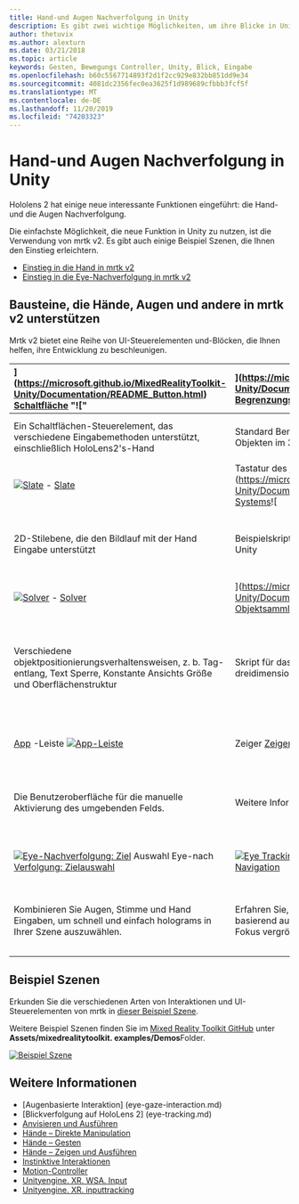 ```yaml
---
title: Hand-und Augen Nachverfolgung in Unity
description: Es gibt zwei wichtige Möglichkeiten, um ihre Blicke in Unity, Handgesten und Bewegungs Controllern zu übernehmen.
author: thetuvix
ms.author: alexturn
ms.date: 03/21/2018
ms.topic: article
keywords: Gesten, Bewegungs Controller, Unity, Blick, Eingabe
ms.openlocfilehash: b60c5567714893f2d1f2cc929e832bb851dd9e34
ms.sourcegitcommit: 4081dc2356fec0ea3625f1d989689cfbbb3fcf5f
ms.translationtype: MT
ms.contentlocale: de-DE
ms.lasthandoff: 11/20/2019
ms.locfileid: "74203323"
---
```

# <a name="articulated-hand-and-eye-tracking-in-unity"></a>Hand-und Augen Nachverfolgung in Unity

Hololens 2 hat einige neue interessante Funktionen eingeführt: die Hand-und die Augen Nachverfolgung.

Die einfachste Möglichkeit, die neue Funktion in Unity zu nutzen, ist die Verwendung von mrtk v2. Es gibt auch einige Beispiel Szenen, die Ihnen den Einstieg erleichtern. 

* [Einstieg in die Hand in mrtk v2](https://microsoft.github.io/MixedRealityToolkit-Unity/Documentation/Input/HandTracking.html)
* [Einstieg in die Eye-Nachverfolgung in mrtk v2](https://microsoft.github.io/MixedRealityToolkit-Unity/Documentation/EyeTracking/EyeTracking_Main.html)


## <a name="building-blocks-supporting-hands-eyes-and-others-in-mrtk-v2"></a>Bausteine, die Hände, Augen und andere in mrtk v2 unterstützen

Mrtk v2 bietet eine Reihe von UI-Steuerelementen und-Blöcken, die Ihnen helfen, ihre Entwicklung zu beschleunigen. 

|  [](images/MRTK_Button_Main.png)](https://microsoft.github.io/MixedRealityToolkit-Unity/Documentation/README_Button.html) [Schaltfläche](https://microsoft.github.io/MixedRealityToolkit-Unity/Documentation/README_Button.html) "![" | [](images/MRTK_BoundingBox_Main.png)](https://microsoft.github.io/MixedRealityToolkit-Unity/Documentation/README_BoundingBox.html) [Begrenzungs Fenster](https://microsoft.github.io/MixedRealityToolkit-Unity/Documentation/README_BoundingBox.html)![umgebenden Rahmens | [Bearbeitungs Handler](https://microsoft.github.io/MixedRealityToolkit-Unity/Documentation/README_ManipulationHandler.html) für [![Manipulations Handler](images/MRTK_Manipulation_Main.png)](https://microsoft.github.io/MixedRealityToolkit-Unity/Documentation/README_ManipulationHandler.html) |
|:--- | :--- | :--- |
| Ein Schaltflächen-Steuerelement, das verschiedene Eingabemethoden unterstützt, einschließlich HoloLens2's-Hand | Standard Benutzeroberfläche zum Bearbeiten von Objekten im 3D-Raum | Skript für die Bearbeitung von Objekten mit einem oder zwei Händen |
|  [![Slate](images/MRTK_Slate_Main.png)](https://microsoft.github.io/MixedRealityToolkit-Unity/Documentation/README_Slate.html) - [Slate](https://microsoft.github.io/MixedRealityToolkit-Unity/Documentation/README_Slate.html) | Tastatur des [System Tastatur](images/MRTK_SystemKeyboard_Main.png)](https://microsoft.github.io/MixedRealityToolkit-Unity/Documentation/README_SystemKeyboard.html) [Systems](https://microsoft.github.io/MixedRealityToolkit-Unity/Documentation/README_SystemKeyboard.html)![ | [![](images/InteractableExamples.png)](https://microsoft.github.io/MixedRealityToolkit-Unity/Documentation/README_Interactable.html) interactable- [Tabelle](https://microsoft.github.io/MixedRealityToolkit-Unity/Documentation/README_Interactable.html) |
| 2D-Stilebene, die den Bildlauf mit der Hand Eingabe unterstützt | Beispielskript für die Verwendung der System Tastatur in Unity  | Ein Skript für die Interaktion von Objekten mit visuellen Zuständen und Designunterstützung |
|  [![Solver](images/MRTK_Solver_Main.png)](https://microsoft.github.io/MixedRealityToolkit-Unity/Documentation/README_Solver.html) - [Solver](https://microsoft.github.io/MixedRealityToolkit-Unity/Documentation/README_Solver.html) | [](images/MRTK_ObjectCollection_Main.png)](https://microsoft.github.io/MixedRealityToolkit-Unity/Documentation/README_ManipulationHandler.html) [Objektsammlung](https://microsoft.github.io/MixedRealityToolkit-Unity/Documentation/README_ManipulationHandler.html) für Objekt Auflistung![ | QuickInfo-QuickInfo [![](images/MRTK_Tooltip_Main.png)](https://microsoft.github.io/MixedRealityToolkit-Unity/Documentation/README_Tooltip.html) [](https://microsoft.github.io/MixedRealityToolkit-Unity/Documentation/README_Tooltip.html) |
| Verschiedene objektpositionierungsverhaltensweisen, z. b. Tag-entlang, Text Sperre, Konstante Ansichts Größe und Oberflächenstruktur | Skript für das Layout eines Arrays von Objekten in einer dreidimensionalen Form | Benutzeroberfläche der Anmerkung mit flexiblem Anker/pivotsystem, das zum bezeichnen von Bewegungs Controllern und Objekten verwendet werden kann. |
|  [App](https://microsoft.github.io/MixedRealityToolkit-Unity/Documentation/README_AppBar.html) -Leiste [![App-Leiste](images/MRTK_AppBar_Main.png)](https://microsoft.github.io/MixedRealityToolkit-Unity/Documentation/README_AppBar.html) | Zeiger [Zeiger Zeiger](https://microsoft.github.io/MixedRealityToolkit-Unity/Documentation/README_Pointers.html) [![](images/MRTK_Pointer_Main.png)](https://microsoft.github.io/MixedRealityToolkit-Unity/Documentation/README_Pointers.html) | [![Fingertip-Visualisierung](images/MRTK_FingertipVisualization_Main.png)](https://microsoft.github.io/MixedRealityToolkit-Unity/Documentation/README_FingertipVisualization.html) [Fingertip-Visualisierung](https://microsoft.github.io/MixedRealityToolkit-Unity/Documentation/README_FingertipVisualization.html) |
| Die Benutzeroberfläche für die manuelle Aktivierung des umgebenden Felds. | Weitere Informationen zu verschiedenen Zeiger Typen | Visuelles Element auf der fingerinfo, das das Vertrauen für die direkte Interaktion verbessert |
|  [![Eye-Nachverfolgung: Ziel](images/mrtk_et_targetselect.png)](https://microsoft.github.io/MixedRealityToolkit-Unity/Documentation/EyeTracking/EyeTracking_TargetSelection.html) Auswahl Eye-nach [Verfolgung: Zielauswahl](https://microsoft.github.io/MixedRealityToolkit-Unity/Documentation/EyeTracking/EyeTracking_TargetSelection.html) | [![Eye Tracking:](images/mrtk_et_navigation.png)](https://microsoft.github.io/MixedRealityToolkit-Unity/Documentation/EyeTracking/EyeTracking_Navigation.html) Navigation im Navigationsbereich [: Navigation](https://microsoft.github.io/MixedRealityToolkit-Unity/Documentation/EyeTracking/EyeTracking_Navigation.html) | [![Eye Tracking: Heat Map](images/mrtk_et_heatmaps.png)](https://microsoft.github.io/MixedRealityToolkit-Unity/Documentation/EyeTracking/EyeTracking_Visualization.html) [Eye Tracking: Heat Map](https://microsoft.github.io/MixedRealityToolkit-Unity/Documentation/EyeTracking/EyeTracking_Visualization.html) |
| Kombinieren Sie Augen, Stimme und Hand Eingaben, um schnell und einfach holograms in Ihrer Szene auszuwählen. | Erfahren Sie, wie Sie den Text automatisch Scrollen oder basierend auf dem, was Sie sich ansehen, Inhalte mit Fokus vergrößern.| Beispiele für das Protokollieren, laden und visualisieren, was Benutzer in Ihrer APP betrachtet haben |

## <a name="example-scenes"></a>Beispiel Szenen
Erkunden Sie die verschiedenen Arten von Interaktionen und UI-Steuerelementen von mrtk in [dieser Beispiel Szene](https://microsoft.github.io/MixedRealityToolkit-Unity/Documentation/README_HandInteractionExamples.html).

Weitere Beispiel Szenen finden Sie im [Mixed Reality Toolkit GitHub](https://github.com/Microsoft/MixedRealityToolkit-Unity) unter **Assets/mixedrealitytoolkit. examples/Demos**Folder.

[![Beispiel Szene](images/MRTK_Examples.png)](https://microsoft.github.io/MixedRealityToolkit-Unity/Documentation/README_HandInteractionExamples.html)

## <a name="see-also"></a>Weitere Informationen

* [Augenbasierte Interaktion] (eye-gaze-interaction.md)
* [Blickverfolgung auf HoloLens 2] (eye-tracking.md)
* [Anvisieren und Ausführen](gaze-and-commit.md)
* [Hände – Direkte Manipulation](direct-manipulation.md)
* [Hände – Gesten](gaze-and-commit.md#composite-gestures)
* [Hände – Zeigen und Ausführen](point-and-commit.md)
* [Instinktive Interaktionen](interaction-fundamentals.md)
* [Motion-Controller](motion-controllers.md)
* [Unityengine. XR. WSA. Input](https://docs.unity3d.com/ScriptReference/XR.WSA.Input.InteractionManager.html)
* [Unityengine. XR. inputtracking](https://docs.unity3d.com/ScriptReference/XR.InputTracking.html)
